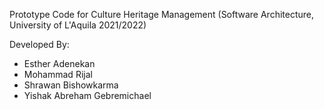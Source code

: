 Prototype Code for Culture Heritage Management (Software Architecture, University of L'Aquila 2021/2022)

Developed By: 
- Esther Adenekan
- Mohammad Rijal
- Shrawan Bishowkarma
- Yishak Abreham Gebremichael
